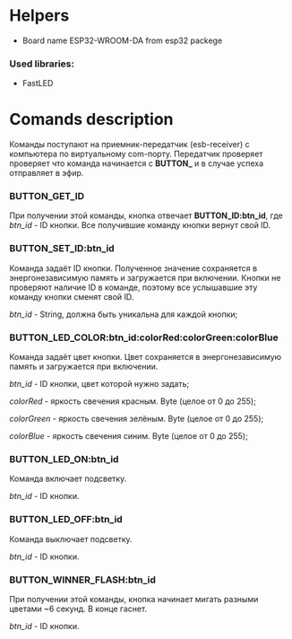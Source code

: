# Helpers

- Board name ESP32-WROOM-DA from esp32 packege 

### Used libraries:
- FastLED

# Comands description
Команды поступают на приемник-передатчик (esb-receiver) с компьютера по виртуальному com-порту. 
Передатчик проверяет проверяет что команда начинается с **BUTTON_** и в случае успеха отправляет в эфир.


### BUTTON_GET_ID
При получении этой команды, кнопка отвечает **BUTTON_ID:btn_id**, где *btn_id* - ID кнопки.
Все получившие команду кнопки вернут свой ID.



### BUTTON_SET_ID:btn_id
Команда задаёт ID кнопки. Полученное значение сохраняется в энергонезависимую память и загружается при включении. 
Кнопки не проверяют наличие ID в команде, поэтому все услышавшие эту команду кнопки сменят свой ID.

*btn_id* - String, должна быть уникальна для каждой кнопки;


### BUTTON_LED_COLOR:btn_id:colorRed:colorGreen:colorBlue
Команда задаёт цвет кнопки. Цвет сохраняется в энергонезависимую память и загружается при включении.

*btn_id* - ID кнопки, цвет которой нужно задать;

*colorRed* - яркость свечения красным. Byte (целое от 0 до 255);

*colorGreen* - яркость свечения зелёным. Byte (целое от 0 до 255);

*colorBlue* - яркость свечения синим. Byte (целое от 0 до 255);


### BUTTON_LED_ON:btn_id
Команда включает подсветку.

*btn_id* - ID кнопки.

### BUTTON_LED_OFF:btn_id
Команда выключает подсветку.

*btn_id* - ID кнопки.

### BUTTON_WINNER_FLASH:btn_id
При получении этой команды, кнопка начинает мигать разными цветами ~6 секунд. В конце гаснет.

*btn_id* - ID кнопки.